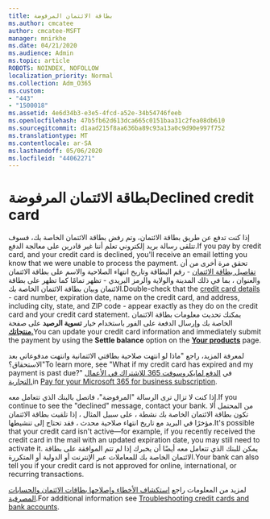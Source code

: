 ```yaml
---
title: بطاقة الائتمان المرفوضة
ms.author: cmcatee
author: cmcatee-MSFT
manager: mnirkhe
ms.date: 04/21/2020
ms.audience: Admin
ms.topic: article
ROBOTS: NOINDEX, NOFOLLOW
localization_priority: Normal
ms.collection: Adm_O365
ms.custom:
- "443"
- "1500018"
ms.assetid: 4e6d34b3-e3e5-4fcd-a52e-34b54746feeb
ms.openlocfilehash: 47b5fb62d613dca665c0151baa31c2fea08db610
ms.sourcegitcommit: d1aad215f8aa636ba89c93a13a0c9d90e997f752
ms.translationtype: MT
ms.contentlocale: ar-SA
ms.lasthandoff: 05/06/2020
ms.locfileid: "44062271"
---
```

# <a name="declined-credit-card"></a><span data-ttu-id="ba309-102">بطاقة الائتمان المرفوضة</span><span class="sxs-lookup"><span data-stu-id="ba309-102">Declined credit card</span></span>

<span data-ttu-id="ba309-103">إذا كنت تدفع عن طريق بطاقة الائتمان، وتم رفض بطاقة الائتمان الخاصة بك، فسوف تتلقى رسالة بريد إلكتروني تعلم أننا غير قادرين على معالجة الدفع.</span><span class="sxs-lookup"><span data-stu-id="ba309-103">If you pay by credit card, and your credit card is declined, you'll receive an email letting you know that we were unable to process the payment.</span></span> <span data-ttu-id="ba309-104">تحقق مرة أخرى من أن [تفاصيل بطاقة الائتمان](https://go.microsoft.com/fwlink/p/?linkid=842054) - رقم البطاقة وتاريخ انتهاء الصلاحية والاسم على بطاقة الائتمان والعنوان ، بما في ذلك المدينة والولاية والرمز البريدي - تظهر تمامًا كما تظهر على بطاقة الائتمان وبيان بطاقة الائتمان الخاصة بك.</span><span class="sxs-lookup"><span data-stu-id="ba309-104">Double-check that the [credit card details](https://go.microsoft.com/fwlink/p/?linkid=842054) - card number, expiration date, name on the credit card, and address, including city, state, and ZIP code - appear exactly as they do on the credit card and your credit card statement.</span></span> <span data-ttu-id="ba309-105">يمكنك تحديث معلومات بطاقة الائتمان الخاصة بك وإرسال الدفعة على الفور باستخدام خيار **تسوية الرصيد** على صفحة **[منتجاتك.](https://go.microsoft.com/fwlink/p/?linkid=842054)**</span><span class="sxs-lookup"><span data-stu-id="ba309-105">You can update your credit card information and immediately submit the payment by using the **Settle balance** option on the **[Your products](https://go.microsoft.com/fwlink/p/?linkid=842054)** page.</span></span> 

<span data-ttu-id="ba309-106">لمعرفة المزيد، راجع "ماذا لو انتهت صلاحية بطاقتي الائتمانية وانتهت مدفوعاتي بعد الاستحقاق؟"</span><span class="sxs-lookup"><span data-stu-id="ba309-106">To learn more, see "What if my credit card has expired and my payment is past due?"</span></span> <span data-ttu-id="ba309-107">في [الدفع لمايكروسوفت 365 للاشتراك في الأعمال التجارية.](https://docs.microsoft.com/office365/admin/subscriptions-and-billing/pay-for-your-subscription#what-if-my-credit-card-was-declined-and-my-payment-is-past-due)</span><span class="sxs-lookup"><span data-stu-id="ba309-107">in [Pay for your Microsoft 365 for business subscription](https://docs.microsoft.com/office365/admin/subscriptions-and-billing/pay-for-your-subscription#what-if-my-credit-card-was-declined-and-my-payment-is-past-due).</span></span>
  
<span data-ttu-id="ba309-108">إذا كنت لا تزال ترى الرسالة "المرفوضة"، فاتصل بالبنك الذي تتعامل معه.</span><span class="sxs-lookup"><span data-stu-id="ba309-108">If you continue to see the "declined" message, contact your bank.</span></span> <span data-ttu-id="ba309-109">من المحتمل ألا تكون بطاقة الائتمان الخاصة بك نشطة ، على سبيل المثال ، إذا تلقيت بطاقة الائتمان مؤخرًا في البريد مع تاريخ انتهاء صلاحية محدث ، فقد تحتاج إلى تنشيطها.</span><span class="sxs-lookup"><span data-stu-id="ba309-109">It's possible that your credit card isn't active—for example, if you recently received the credit card in the mail with an updated expiration date, you may still need to activate it.</span></span> <span data-ttu-id="ba309-110">يمكن للبنك الذي تتعامل معه أيضًا أن يخبرك إذا لم تتم الموافقة على بطاقة الائتمان الخاصة بك للمعاملات عبر الإنترنت أو الدولية أو المتكررة.</span><span class="sxs-lookup"><span data-stu-id="ba309-110">Your bank can also tell you if your credit card is not approved for online, international, or recurring transactions.</span></span>
  
<span data-ttu-id="ba309-111">لمزيد من المعلومات راجع [استكشاف الأخطاء وإصلاحها بطاقات الائتمان والحسابات المصرفية](https://docs.microsoft.com/office365/admin/subscriptions-and-billing/add-update-or-remove-credit-card-or-bank-account#troubleshooting-credit-cards-and-bank-accounts).</span><span class="sxs-lookup"><span data-stu-id="ba309-111">For additional information see [Troubleshooting credit cards and bank accounts](https://docs.microsoft.com/office365/admin/subscriptions-and-billing/add-update-or-remove-credit-card-or-bank-account#troubleshooting-credit-cards-and-bank-accounts).</span></span>
